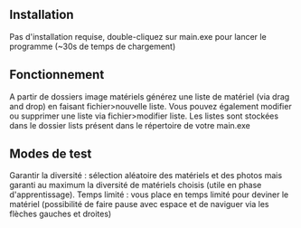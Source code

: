 ## Installation
Pas d'installation requise, double-cliquez sur main.exe pour lancer le programme (~30s de temps de chargement)

## Fonctionnement
A partir de dossiers image matériels générez une liste de matériel (via drag and drop) en faisant fichier>nouvelle liste.
Vous pouvez également modifier ou supprimer une liste via fichier>modifier liste.
Les listes sont stockées dans le dossier lists présent dans le répertoire de votre main.exe

## Modes de test
Garantir la diversité : sélection aléatoire des matériels et des photos mais garanti au maximum la diversité de matériels choisis (utile en phase d'apprentissage).
Temps limité : vous place en temps limité pour deviner le matériel (possibilité de faire pause avec espace et de naviguer via les flèches gauches et droites)

